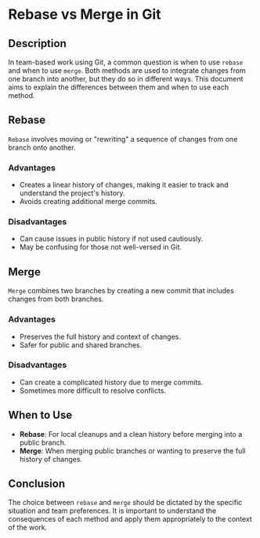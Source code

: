
# Rebase vs Merge in Git

## Description
In team-based work using Git, a common question is when to use `rebase` and when to use `merge`. Both methods are used to integrate changes from one branch into another, but they do so in different ways. This document aims to explain the differences between them and when to use each method.

## Rebase
`Rebase` involves moving or "rewriting" a sequence of changes from one branch onto another.

### Advantages
- Creates a linear history of changes, making it easier to track and understand the project's history.
- Avoids creating additional merge commits.

### Disadvantages
- Can cause issues in public history if not used cautiously.
- May be confusing for those not well-versed in Git.

## Merge
`Merge` combines two branches by creating a new commit that includes changes from both branches.

### Advantages
- Preserves the full history and context of changes.
- Safer for public and shared branches.

### Disadvantages
- Can create a complicated history due to merge commits.
- Sometimes more difficult to resolve conflicts.

## When to Use
- **Rebase**: For local cleanups and a clean history before merging into a public branch.
- **Merge**: When merging public branches or wanting to preserve the full history of changes.

## Conclusion
The choice between `rebase` and `merge` should be dictated by the specific situation and team preferences. It is important to understand the consequences of each method and apply them appropriately to the context of the work.
